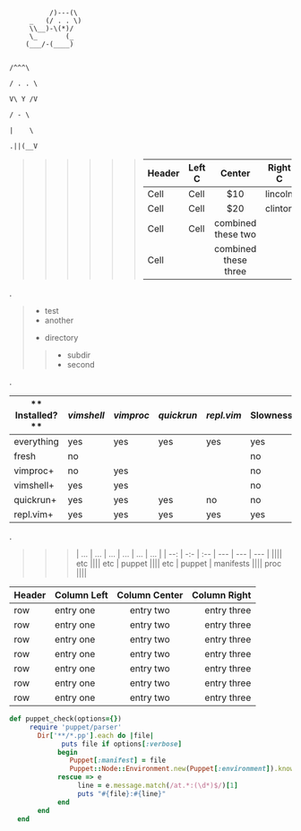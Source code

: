 ````
          /)---(\ 
     _   (/ . . \)
     \\__)-\(*)/  
     \_       (_                    
    (___/-(____)                  
````

                                                                                                                  /^^^\
                                                                                                                 / . . \ 
                                                                                                                 V\ Y /V
                                                                                                                  / - \
                                                                                                                  |    \
                                                                                                                 .||(__V
>    >    >    >    >    > | **Header** | **Left C** | Center  | **Right C** |
>    >    >    >    >    > |   ------   | ---------- | :-----: | ----------- |
>    >    >    >    >    > |    Cell    |    Cell    |   $10   | lincoln     |
>    >    >    >    >    > |    Cell    |    Cell    |   $20   | clinton     |
>    >    >    >    >    > |    Cell    |    Cell    |  combined these two  ||
>    >    >    >    >    > |    Cell    ||      combined these three        ||

. 

> + test
> + another
> * directory
> > * subdir
> > * second

.

** Installed?**  | _vimshell_ | _vimproc_ | _quickrun_ | _repl.vim_ | **Slowness?**
 ---- | ---- | ---- | ---- | ---- | ----
everything | yes | yes | yes | yes | yes
fresh | no |||| no
vimproc+ | no | yes ||| no
vimshell+ | yes | yes ||| no
quickrun+ | yes | yes | yes | no | no
repl.vim+ | yes | yes | yes | yes | yes

.

> > > | ... | ... | ... | ... | ... | ... |
> > > | --: | -:- | :-- | --- | --- | --- |
> > > |||| etc
> > > |||| etc | puppet
> > > |||| etc | puppet | manifests
> > > |||| proc
> > > |||| 

**Header**     | Column Left   | Column Center    | Column Right
-------------- | :-----------  | :------------:   | ------------:
row            | entry one     | entry two        | entry three
row            | entry one     | entry two        | entry three
row            | entry one     | entry two        | entry three
row            | entry one     | entry two        | entry three
row            | entry one     | entry two        | entry three
row            | entry one     | entry two        | entry three
row            | entry one     | entry two        | entry three



```` ruby
def puppet_check(options={})
     require 'puppet/parser'
       Dir['**/*.pp'].each do |file|
             puts file if options[:verbose]
            begin
               Puppet[:manifest] = file
               Puppet::Node::Environment.new(Puppet[:environment]).known_resource_types.clear
            rescue => e
                 line = e.message.match(/at.*:(\d*)$/)[1]
                 puts "#{file}:#{line}"
            end
       end
  end
````

